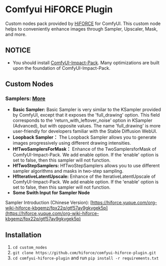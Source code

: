 # Comfyui HiFORCE Plugin


Custom nodes pack provided by [HiFORCE](https://www.hiforce.net) for ComfyUI. This custom node helps to conveniently enhance images through Sampler, Upscaler, Mask, and more.

## NOTICE 
* You should install [ComfyUI-Impact-Pack](https://github.com/ltdrdata/ComfyUI-Impact-Pack). Many optimizations are built upon the foundation of ComfyUI-Impact-Pack.


## Custom Nodes
### Samplers: [More](https://github.com/hiforce/comfyui-hiforce-plugin/wiki/Sampler-Nodes-Introduction)
* **Basic Sampler:** Basic Sampler is very similar to the KSampler provided by ComfyUI, except that it exposes the 'full_drawing' option. This field corresponds to the 'return_with_leftover_noise' option in KSampler (Advanced), but with opposite values. The name 'full_drawing' is more user-friendly for developers familiar with the Stable Diffusion WebUI.
* **Loopback Sampler：** The Loopback Sampler allows you to generate images progressively using different drawing intensities.
* **HfTwoSamplersForMask：** Enhance of the TwoSamplersforMask of ComfyUI-Impact-Pack. We add enable option. If the 'enable' option is set to false, then this sampler will not function.
* **HfTwoStepSamplers:** HfTwoStepSamplers allows you to use different sampler algorithms and masks in two-step sampling.
* **HfIterativeLatentUpscale:** Enhance of the IterativeLatentUpscale of ComfyUI-Impact-Pack. We add enable option. If the 'enable' option is set to false, then this sampler will not function.
* **Some Swith Input for Sampler Node**

Sampler Introduction (Chinese Version): [https://hiforce.yuque.com/org-wiki-hiforce-kbgemz/fpx22q/gtf57av9gkvgek5p](https://hiforce.yuque.com/org-wiki-hiforce-kbgemz/fpx22q/gtf57av9gkvgek5p)


## Installation

1. `cd custom_nodes`
2. `git clone https://github.com/hiforce/comfyui-hiforce-plugin.git`
3. `cd comfyui-hiforce-plugin` and run `pip install -r requirements.txt`
